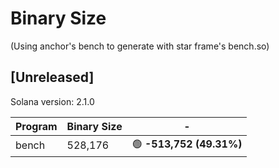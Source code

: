 # Binary Size

(Using anchor's bench to generate with star frame's bench.so)

## [Unreleased]

Solana version: 2.1.0

| Program | Binary Size | -                        |
| ------- | ----------- | ------------------------ |
| bench   | 528,176     | 🟢 **-513,752 (49.31%)** |
